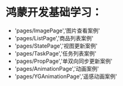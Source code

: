 # 鸿蒙开发基础学习：

* 'pages/ImagePage','图片查看案例'
* 'pages/ListPage','商品列表案例'
* 'pages/StatePage','视图更新案例'
* 'pages/TaskPage','任务列表案例'
* 'pages/PropPage','单双向同步更新案例'
* 'pages/AnimationPage','动画案例'
* 'pages/YGAnimationPage','遥感动画案例'
